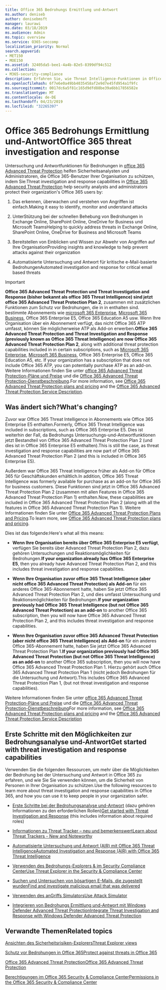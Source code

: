 ```yaml
---
title: Office 365 Bedrohungs Ermittlung und-Antwort
ms.author: deniseb
author: denisebmsft
manager: laurawi
ms.date: 03/18/2019
ms.audience: Admin
ms.topic: overview
ms.service: O365-seccomp
localization_priority: Normal
search.appverid:
- MET150
- MOE150
ms.assetid: 32405da5-bee1-4a4b-82e5-8399df94c512
ms.collection:
- M365-security-compliance
description: Erfahren Sie, wie Threat Intelligence-Funktionen in Office 365 Advanced Threat Protection Sie bei der Suche nach Bedrohungen für Ihre Organisation unterstützen, auf Schadsoftware, Phishing und andere Angriffe reagieren, die Office 365 in Ihrem Namen erkannt hat, und nach Bedrohungen suchen Indikatoren.
ms.openlocfilehash: 6f7e6e0a49bb4035458af2e9d7e45fd954a1f9fc
ms.sourcegitcommit: 0017dc6a5f81c165d9dfd88be39a6bb17856582e
ms.translationtype: MT
ms.contentlocale: de-DE
ms.lasthandoff: 04/23/2019
ms.locfileid: "32265397"
---
```

# <a name="office-365-threat-investigation-and-response"></a><span data-ttu-id="639f2-103">Office 365 Bedrohungs Ermittlung und-Antwort</span><span class="sxs-lookup"><span data-stu-id="639f2-103">Office 365 threat investigation and response</span></span>

<span data-ttu-id="639f2-104">Untersuchung und Antwortfunktionen für Bedrohungen in [office 365 Advanced Threat Protection](office-365-atp.md) helfen Sicherheitsanalysten und Administratoren, die Office 365-Benutzer Ihrer Organisation zu schützen, indem Sie:</span><span class="sxs-lookup"><span data-stu-id="639f2-104">Threat investigation and response capabilities in [Office 365 Advanced Threat Protection](office-365-atp.md) help security analysts and administrators protect their organization's Office 365 users by:</span></span>
  
1. <span data-ttu-id="639f2-105">Das erkennen, überwachen und verstehen von Angriffen ist einfach.</span><span class="sxs-lookup"><span data-stu-id="639f2-105">Making it easy to identify, monitor and understand attacks</span></span>
    
2. <span data-ttu-id="639f2-106">UnterStützung bei der schnellen Behebung von Bedrohungen in Exchange Online, SharePoint Online, OneDrive for Business und Microsoft Teams</span><span class="sxs-lookup"><span data-stu-id="639f2-106">Helping to quickly address threats in Exchange Online, SharePoint Online, OneDrive for Business and Microsoft Teams</span></span>
    
3. <span data-ttu-id="639f2-107">Bereitstellen von Einblicken und Wissen zur Abwehr von Angriffen auf Ihre Organisation</span><span class="sxs-lookup"><span data-stu-id="639f2-107">Providing insights and knowledge to help prevent attacks against their organization</span></span>

4. <span data-ttu-id="639f2-108">Automatisierte Untersuchung und Antwort für kritische e-Mail-basierte Bedrohungen</span><span class="sxs-lookup"><span data-stu-id="639f2-108">Automated investigation and response for critical email based threats</span></span>
    
> [!IMPORTANT]
> <span data-ttu-id="639f2-109">**Office 365 Advanced Threat Protection und Threat Investigation and Response (bisher bekannt als office 365 Threat Intelligence) sind jetzt office 365 Advanced Threat Protection Plan 2**, zusammen mit zusätzlichen Funktionen zum Schutz vor Bedrohungen, die in in enthalten sind. bestimmte Abonnements wie [microsoft 365 Enterprise](https://www.microsoft.com/microsoft-365/enterprise/home), [Microsoft 365 Business](https://www.microsoft.com/microsoft-365/business), Office 365 Enterprise E5, Office 365 Education A5 usw. Wenn Ihre Organisation über ein Abonnement verfügt, das nicht Office 365 ATP umfasst, können Sie möglicherweise ATP als Add-on erwerben.</span><span class="sxs-lookup"><span data-stu-id="639f2-109">**Office 365 Advanced Threat Protection and Threat Investigation and Response (previously known as Office 365 Threat Intelligence) are now Office 365 Advanced Threat Protection Plan 2**, along with additional threat protection capabilities included in in certain subscriptions, such as [Microsoft 365 Enterprise](https://www.microsoft.com/microsoft-365/enterprise/home), [Microsoft 365 Business](https://www.microsoft.com/microsoft-365/business), Office 365 Enterprise E5, Office 365 Education A5, etc. If your organization has a subscription that does not include Office 365 ATP, you can potentially purchase ATP as an add-on.</span></span> <span data-ttu-id="639f2-110">Weitere Informationen finden Sie unter [office 365 Advanced Threat Protection-Pläne und Preise](https://products.office.com/exchange/advance-threat-protection) und die [Office 365 Advanced Threat Protection-Dienstbeschreibung](https://docs.microsoft.com/office365/servicedescriptions/office-365-advanced-threat-protection-service-description#whats-new-in-office-365-advanced-threat-protection-atp).</span><span class="sxs-lookup"><span data-stu-id="639f2-110">For more information, see [Office 365 Advanced Threat Protection plans and pricing](https://products.office.com/exchange/advance-threat-protection) and the [Office 365 Advanced Threat Protection Service Description](https://docs.microsoft.com/office365/servicedescriptions/office-365-advanced-threat-protection-service-description#whats-new-in-office-365-advanced-threat-protection-atp).</span></span> 
  
## <a name="whats-changing"></a><span data-ttu-id="639f2-111">Was ändert sich?</span><span class="sxs-lookup"><span data-stu-id="639f2-111">What's changing?</span></span>

<span data-ttu-id="639f2-112">Zuvor war Office 365 Threat Intelligence in Abonnements wie Office 365 Enterprise E5 enthalten.</span><span class="sxs-lookup"><span data-stu-id="639f2-112">Formerly, Office 365 Threat Intelligence was included in subscriptions, such as Office 365 Enterprise E5.</span></span> <span data-ttu-id="639f2-113">Dies ist weiterhin der Fall, da Bedrohungs Untersuchungs-und-Antwortfunktionen jetzt Bestandteil von Office 365 Advanced Threat Protection Plan 2 (und dies ist in Office 365 Enterprise E5 enthalten).</span><span class="sxs-lookup"><span data-stu-id="639f2-113">This is still the case, as threat investigation and response capabilities are now part of Office 365 Advanced Threat Protection Plan 2 (and this is included in Office 365 Enterprise E5).</span></span> 

<span data-ttu-id="639f2-114">Außerdem war Office 365 Threat Intelligence früher als Add-on für Office 365 für Geschäftskunden erhältlich.</span><span class="sxs-lookup"><span data-stu-id="639f2-114">In addition, Office 365 Threat Intelligence was formerly available for purchase as an add-on for Office 365 for business customers.</span></span> <span data-ttu-id="639f2-115">Diese Funktionen sind jetzt in Office 365 Advanced Threat Protection Plan 2 (zusammen mit allen Features in Office 365 Advanced Threat Protection Plan 1) enthalten.</span><span class="sxs-lookup"><span data-stu-id="639f2-115">Now, these capabilities are included in Office 365 Advanced Threat Protection Plan 2 (along with all the features in Office 365 Advanced Threat Protection Plan 1).</span></span> <span data-ttu-id="639f2-116">Weitere Informationen finden Sie unter [Office 365 Advanced Threat Protection Plans and Pricing](https://products.office.com/exchange/advance-threat-protection).</span><span class="sxs-lookup"><span data-stu-id="639f2-116">To learn more, see [Office 365 Advanced Threat Protection plans and pricing](https://products.office.com/exchange/advance-threat-protection).</span></span>

<span data-ttu-id="639f2-117">Dies ist das folgende:</span><span class="sxs-lookup"><span data-stu-id="639f2-117">Here's what all this means:</span></span>

- <span data-ttu-id="639f2-118">**Wenn Ihre Organisation bereits über Office 365 Enterprise E5 verfügt**, verfügen Sie bereits über Advanced Threat Protection Plan 2, dazu gehören Untersuchungen und Reaktionsmöglichkeiten für Bedrohungen.</span><span class="sxs-lookup"><span data-stu-id="639f2-118">**If your organization already has Office 365 Enterprise E5**, then you already have Advanced Threat Protection Plan 2, and this includes threat investigation and response capabilities.</span></span>

- <span data-ttu-id="639f2-119">**Wenn Ihre Organisation zuvor office 365 Threat Intelligence (aber nicht office 365 Advanced Threat Protection) als Add-on** für ein anderes Office 365-Abonnement hatte, haben Sie jetzt Office 365 Advanced Threat Protection Plan 2, und dies umfasst Untersuchung und Reaktionsmöglichkeiten für Bedrohungen.</span><span class="sxs-lookup"><span data-stu-id="639f2-119">**If your organization previously had Office 365 Threat Intelligence (but not Office 365 Advanced Threat Protection) as an add-on** to another Office 365 subscription, then you will now have Office 365 Advanced Threat Protection Plan 2, and this includes threat investigation and response capabilities.</span></span> 

- <span data-ttu-id="639f2-120">**Wenn Ihre Organisation zuvor office 365 Advanced Threat Protection (aber nicht office 365 Threat Intelligence) als Add-on** für ein anderes Office 365-Abonnement hatte, haben Sie jetzt Office 365 Advanced Threat Protection Plan 1.</span><span class="sxs-lookup"><span data-stu-id="639f2-120">**If your organization previously had Office 365 Advanced Threat Protection (but not Office 365 Threat Intelligence) as an add-on** to another Office 365 subscription, then you will now have Office 365 Advanced Threat Protection Plan 1.</span></span> <span data-ttu-id="639f2-121">Hierzu gehört auch Office 365 Advanced Threat Protection Plan 1 (nicht jedoch Bedrohungen für die Untersuchung und Antwort).</span><span class="sxs-lookup"><span data-stu-id="639f2-121">This includes Office 365 Advanced Threat Protection Plan 1, (but not threat investigation and response capabilities).</span></span>

<span data-ttu-id="639f2-122">Weitere Informationen finden Sie unter [office 365 Advanced Threat Protection-Pläne und Preise](https://products.office.com/exchange/advance-threat-protection) und die [Office 365 Advanced Threat Protection-Dienstbeschreibung](https://docs.microsoft.com/office365/servicedescriptions/office-365-advanced-threat-protection-service-description#whats-new-in-office-365-advanced-threat-protection-atp)</span><span class="sxs-lookup"><span data-stu-id="639f2-122">For more information, see [Office 365 Advanced Threat Protection plans and pricing](https://products.office.com/exchange/advance-threat-protection) and the [Office 365 Advanced Threat Protection Service Description](https://docs.microsoft.com/office365/servicedescriptions/office-365-advanced-threat-protection-service-description#whats-new-in-office-365-advanced-threat-protection-atp)</span></span>

## <a name="get-started-with-threat-investigation-and-response-capabilities"></a><span data-ttu-id="639f2-123">Erste Schritte mit den Möglichkeiten zur Bedrohungsanalyse und-Antwort</span><span class="sxs-lookup"><span data-stu-id="639f2-123">Get started with threat investigation and response capabilities</span></span>

<span data-ttu-id="639f2-124">Verwenden Sie die folgenden Ressourcen, um mehr über die Möglichkeiten der Bedrohung bei der Untersuchung und Antwort in Office 365 zu erfahren, und wie Sie Sie verwenden können, um die Sicherheit von Personen in Ihrer Organisation zu schützen.</span><span class="sxs-lookup"><span data-stu-id="639f2-124">Use the following resources to learn more about threat investigation and response capabilities in Office 365, and how you can use it to keep people in your organization safer.</span></span>
  
- <span data-ttu-id="639f2-125">[Erste Schritte bei der Bedrohungsanalyse und-Antwort](get-started-with-ti.md) (dazu gehören Informationen zu den erforderlichen Rollen)</span><span class="sxs-lookup"><span data-stu-id="639f2-125">[Get started with Threat Investigation and Response](get-started-with-ti.md) (this includes information about required roles)</span></span> 
    
- [<span data-ttu-id="639f2-126">Informationen zu Threat Tracker – neu und bemerkenswert</span><span class="sxs-lookup"><span data-stu-id="639f2-126">Learn about Threat Trackers - New and Noteworthy</span></span>](threat-trackers.md)

- [<span data-ttu-id="639f2-127">Automatisierte Untersuchung und Antwort (AIR) mit Office 365 Threat Intelligence</span><span class="sxs-lookup"><span data-stu-id="639f2-127">Automated Investigation and Response (AIR) with Office 365 Threat Intelligence</span></span>](automated-investigation-response-office.md)

- [<span data-ttu-id="639f2-128">Verwenden des Bedrohungs-Explorers &amp; im Security Compliance Center</span><span class="sxs-lookup"><span data-stu-id="639f2-128">Use Threat Explorer in the Security &amp; Compliance Center</span></span>](use-explorer-in-security-and-compliance.md)
    
- [<span data-ttu-id="639f2-129">Suchen und Untersuchen von bösartigen E-Mails, die zugestellt wurden</span><span class="sxs-lookup"><span data-stu-id="639f2-129">Find and investigate malicious email that was delivered</span></span>](investigate-malicious-email-that-was-delivered.md)
    
- [<span data-ttu-id="639f2-130">Verwenden des anGriffs Simulators</span><span class="sxs-lookup"><span data-stu-id="639f2-130">Use Attack Simulator</span></span>](attack-simulator.md)
    
- [<span data-ttu-id="639f2-131">Integrieren von Bedrohungs Ermittlung und-Antwort mit Windows Defender Advanced Threat Protection</span><span class="sxs-lookup"><span data-stu-id="639f2-131">Integrate Threat Investigation and Response with Windows Defender Advanced Threat Protection</span></span>](integrate-office-365-ti-with-wdatp.md)
    
## <a name="related-topics"></a><span data-ttu-id="639f2-132">Verwandte Themen</span><span class="sxs-lookup"><span data-stu-id="639f2-132">Related topics</span></span>

[<span data-ttu-id="639f2-133">Ansichten des Sicherheitsrisiken-Explorers</span><span class="sxs-lookup"><span data-stu-id="639f2-133">Threat Explorer views</span></span>](threat-explorer-views.md)

[<span data-ttu-id="639f2-134">Schutz vor Bedrohungen in Office 365</span><span class="sxs-lookup"><span data-stu-id="639f2-134">Protect against threats in Office 365</span></span>](protect-against-threats.md)
  
[<span data-ttu-id="639f2-135">Office 365 Advanced Threat Protection</span><span class="sxs-lookup"><span data-stu-id="639f2-135">Office 365 Advanced Threat Protection</span></span>](office-365-atp.md)
  
[<span data-ttu-id="639f2-136">Berechtigungen im Office 365 Security &amp; Compliance Center</span><span class="sxs-lookup"><span data-stu-id="639f2-136">Permissions in the Office 365 Security &amp; Compliance Center</span></span>](permissions-in-the-security-and-compliance-center.md)
 
